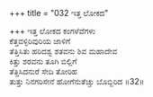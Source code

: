 +++
title = "032 ಇತ್ತ ಲೋಕದ"

+++
ಇತ್ತ ಲೋಕದ ಕಂಗಳೆವೆಗಳು  
ಕೆತ್ತವಳ್ಳಿರಿವುರಿಯ ಜಾಳಿಗೆ  
ತೆತ್ತಿಸಿತು ಹರಿದಶ್ವ ಶತವನು ಶಿವ ಮಹಾದೇವ  
ಕಿತ್ತು ಶರವನು ತೂಗಿ ಬಿಲ್ಲಿಗೆ  
ತೆತ್ತಿಸಿದನುರೆ ಸೇದಿ ತೋರಿಹ  
ತುತ್ತು ನಿನಗರಿಸೇನೆ ಹೋಗೆನುತೆಚ್ಚು ಬೊಬ್ಬಿರಿದ    ॥32॥